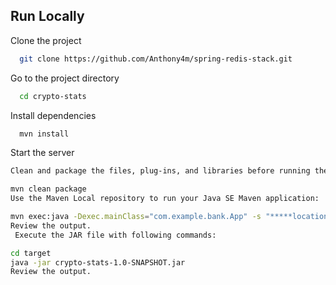 
## Run Locally

Clone the project

```bash
  git clone https://github.com/Anthony4m/spring-redis-stack.git
```

Go to the project directory

```bash
  cd crypto-stats
```

Install dependencies

```bash
  mvn install
```

Start the server

```bash
Clean and package the files, plug-ins, and libraries before running the application:

mvn clean package
Use the Maven Local repository to run your Java SE Maven application:

mvn exec:java -Dexec.mainClass="com.example.bank.App" -s "*****location of settings.xml file.********"
Review the output.
 Execute the JAR file with following commands:

cd target
java -jar crypto-stats-1.0-SNAPSHOT.jar
Review the output.
```

